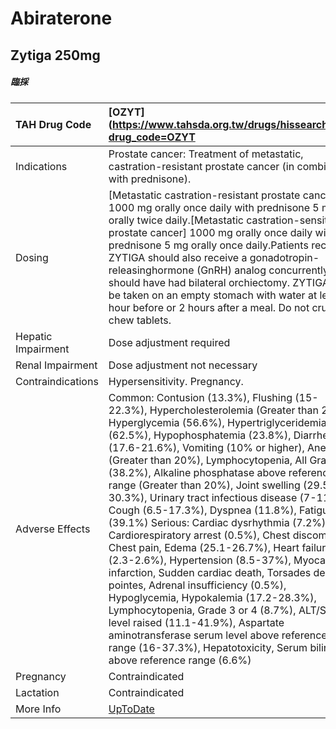 # Abiraterone

## Zytiga 250mg

##### 臨採

| TAH Drug Code      | [OZYT](https://www.tahsda.org.tw/drugs/hissearch.php?drug_code=OZYT                                                                                                                                                                                                                                                                                                                                                                                                                                                                                                                                                                                                                                                                                                                                                                                                                                                                                                                                                    |
|:-------------------|:-----------------------------------------------------------------------------------------------------------------------------------------------------------------------------------------------------------------------------------------------------------------------------------------------------------------------------------------------------------------------------------------------------------------------------------------------------------------------------------------------------------------------------------------------------------------------------------------------------------------------------------------------------------------------------------------------------------------------------------------------------------------------------------------------------------------------------------------------------------------------------------------------------------------------------------------------------------------------------------------------------------------------|
| Indications        | Prostate cancer: Treatment of metastatic, castration-resistant prostate cancer (in combination with prednisone).                                                                                                                                                                                                                                                                                                                                                                                                                                                                                                                                                                                                                                                                                                                                                                                                                                                                                                       |
| Dosing             | [Metastatic castration-resistant prostate cancer] 1000 mg orally once daily with prednisone 5 mg orally twice daily.[Metastatic castration-sensitive prostate cancer] 1000 mg orally once daily with prednisone 5 mg orally once daily.Patients receiving ZYTIGA should also receive a gonadotropin-releasinghormone (GnRH) analog concurrently or should have had bilateral orchiectomy. ZYTIGA must be taken on an empty stomach with water at least 1 hour before or 2 hours after a meal. Do not crush or chew tablets.                                                                                                                                                                                                                                                                                                                                                                                                                                                                                            |
| Hepatic Impairment | Dose adjustment required                                                                                                                                                                                                                                                                                                                                                                                                                                                                                                                                                                                                                                                                                                                                                                                                                                                                                                                                                                                               |
| Renal Impairment   | Dose adjustment not necessary                                                                                                                                                                                                                                                                                                                                                                                                                                                                                                                                                                                                                                                                                                                                                                                                                                                                                                                                                                                          |
| Contraindications  | Hypersensitivity. Pregnancy.                                                                                                                                                                                                                                                                                                                                                                                                                                                                                                                                                                                                                                                                                                                                                                                                                                                                                                                                                                                           |
| Adverse Effects    | Common: Contusion (13.3%), Flushing (15-22.3%), Hypercholesterolemia (Greater than 20%), Hyperglycemia (56.6%), Hypertriglyceridemia (62.5%), Hypophosphatemia (23.8%), Diarrhea (17.6-21.6%), Vomiting (10% or higher), Anemia (Greater than 20%), Lymphocytopenia, All Grades (38.2%), Alkaline phosphatase above reference range (Greater than 20%), Joint swelling (29.5-30.3%), Urinary tract infectious disease (7-11.5%), Cough (6.5-17.3%), Dyspnea (11.8%), Fatigue (39.1%) Serious: Cardiac dysrhythmia (7.2%), Cardiorespiratory arrest (0.5%), Chest discomfort, Chest pain, Edema (25.1-26.7%), Heart failure (2.3-2.6%), Hypertension (8.5-37%), Myocardial infarction, Sudden cardiac death, Torsades de pointes, Adrenal insufficiency (0.5%), Hypoglycemia, Hypokalemia (17.2-28.3%), Lymphocytopenia, Grade 3 or 4 (8.7%), ALT/SGPT level raised (11.1-41.9%), Aspartate aminotransferase serum level above reference range (16-37.3%), Hepatotoxicity, Serum bilirubin above reference range (6.6%) |
| Pregnancy          | Contraindicated                                                                                                                                                                                                                                                                                                                                                                                                                                                                                                                                                                                                                                                                                                                                                                                                                                                                                                                                                                                                        |
| Lactation          | Contraindicated                                                                                                                                                                                                                                                                                                                                                                                                                                                                                                                                                                                                                                                                                                                                                                                                                                                                                                                                                                                                        |
| More Info          | [UpToDate](https://www.uptodate.com/contents/abiraterone-drug-information)                                                                                                                                                                                                                                                                                                                                                                                                                                                                                                                                                                                                                                                                                                                                                                                                                                                                                                                                             |

